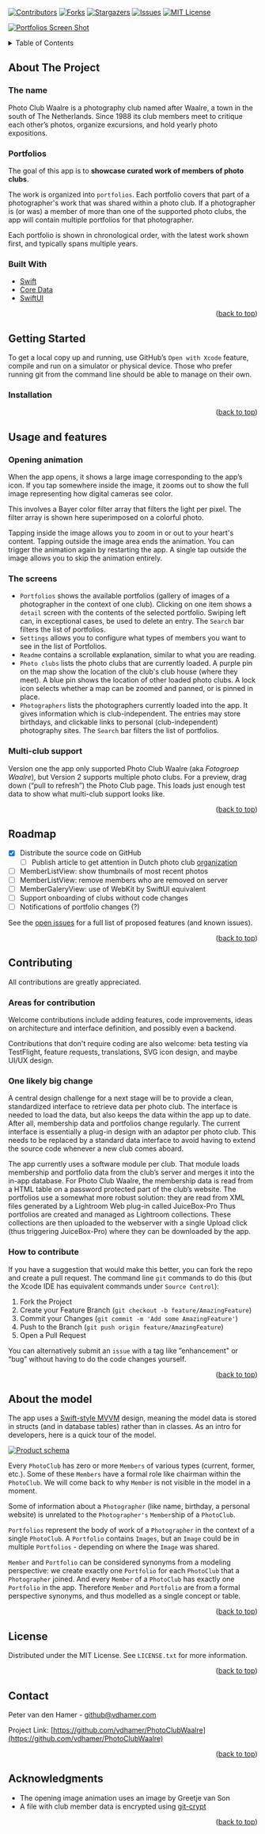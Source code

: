 <div id="top"></div>

[![Contributors][contributors-shield]][contributors-url]
[![Forks][forks-shield]][forks-url]
[![Stargazers][stars-shield]][stars-url]
[![Issues][issues-shield]][issues-url]
[![MIT License][license-shield]][license-url]

[![Portfolios Screen Shot][portfolios-screenshot]](https://github.com/vdhamer/PhotoClubWaalre)

<!-- TABLE OF CONTENTS -->
<details>
  <summary>Table of Contents</summary>
  <ol>
    <li>
      <a href="#about-the-project">About The Project</a>
      <ul>
        <li><a href="#the-name">The Name</a></li>
        <li><a href="#portfolios">Portfolios</a></li>
        <li><a href="#built-with">Built With</a></li>
      </ul>
    </li>
    <li>
      <a href="#getting-started">Getting Started</a>
      <ul>
        <li><a href="#installation">Installation</a></li>
      </ul>
    </li>
    <li><a href="#usage">Usage and features</a></li>
        <ul>
        <li><a href="#opening-animation">Opening animation</a></li>
        <li><a href="#the-screens">The screens</a></li>
        <li><a href="#multi-club-support">Multi-club support</a></li>
      </ul>
    <li><a href="#roadmap">Roadmap</a></li>
    <li>
        <a href="#contributing">Contributing</a>
        <ul>
            <li><a href="#areas-for-contribution">Areas for contribution</a></li>
            <li><a href="#one-likely-big-change">One likely big change</a></li>
            <li><a href="#how-to-contribute">How to contribute</a></li>
        </ul>
    </li>
    <li><a href="#about-the-model">About the model</a></li>
    <li><a href="#license">License</a></li>
    <li><a href="#contact">Contact</a></li>
    <li><a href="#acknowledgments">Acknowledgments</a></li>
  </ol>
</details>

## About The Project

### The name

Photo Club Waalre is a photography club named after Waalre, a town in the south of The Netherlands. Since 1988 its club members meet to critique each other’s photos, organize excursions, and hold yearly photo expositions.

### Portfolios

The goal of this app is to **showcase curated work of members of photo clubs**.

The work is organized into `portfolios`. Each portfolio covers that part of a photographer's work that was shared within a photo club. If a photographer is (or was) a member of more than one of the supported photo clubs, the app will contain multiple portfolios for that photographer.

Each portfolio is shown in chronological order, with the latest work shown first, and typically spans multiple years.

### Built With
* [Swift](https://www.swift.org)
* [Core Data](https://developer.apple.com/documentation/coredata)
* [SwiftUI](https://developer.apple.com/xcode/swiftui/)

<p align="right">(<a href="#top">back to top</a>)</p>

## Getting Started
To get a local copy up and running, use GitHub’s `Open with Xcode` feature, compile and run on a simulator or physical device. Those who prefer running git from the command line should be able to manage on their own.

### Installation

<p align="right">(<a href="#top">back to top</a>)</p>

## Usage and features

### Opening animation

When the app opens, it shows a large image corresponding to the app’s icon. If you tap somewhere inside the image, it zooms out to show the full image representing how digital cameras see color.

This involves a Bayer color filter array that filters the light per pixel. The filter array is shown here superimposed on a colorful photo.

Tapping inside the image allows you to zoom in or out to your heart's content. Tapping outside the image area ends the animation. You can trigger the animation again by restarting the app. A single tap outside the image allows you to skip the animation entirely.

### The screens

- `Portfolios` shows the available portfolios (gallery of images of a photographer in the context of one club).
    Clicking on one item shows a `detail` screen with the contents of the selected portfolio.
    Swiping left can, in exceptional cases, be used to delete an entry.
    The `Search` bar filters the list of portfolios.
- `Settings` allows you to configure what types of members you want to see in the list of Portfolios.
- `Readme` contains a scrollable explanation, similar to what you are reading.
- `Photo clubs` lists the photo clubs that are currently loaded.
    A purple pin on the map show the location of the club's club house (where they meet).
    A blue pin shows the location of other loaded photo clubs.
    A lock icon selects whether a map can be zoomed and panned, or is pinned in place.
- `Photographers` lists the photographers currently loaded into the app. It gives information which is club-independent.
    The entries may store birthdays, and clickable links to personal (club-independent) photography sites.
    The `Search` bar filters the list of portfolios.
    
### Multi-club support

Version one the app only supported Photo Club Waalre (aka *Fotogroep Waalre*), but Version 2 supports multiple photo clubs. For a preview, drag down (“pull to refresh”) the Photo Club page. This loads just enough test data to show what multi-club support looks like.

<p align="right">(<a href="#top">back to top</a>)</p>

## Roadmap
- [x] Distribute the source code on GitHub
    - [ ] Publish article to get attention in Dutch photo club [organization](https://fotobond.nl)
- [ ] MemberListView: show thumbnails of most recent photos
- [ ] MemberListView: remove members who are removed on server
- [ ] MemberGaleryView: use of WebKit by SwiftUI equivalent
- [ ] Support onboarding of clubs without code changes
- [ ] Notifications of portfolio changes (?)

See the [open issues](https://github.com/vdhamer/PhotoClubWaalre/issues) for a full list of proposed features (and known issues).

<p align="right">(<a href="#top">back to top</a>)</p>

## Contributing
All contributions are greatly appreciated.

### Areas for contribution

Welcome contributions include adding features, code improvements, ideas on architecture and interface definition, and possibly even a backend.

Contributions that don't require coding are also welcome: beta testing via TestFlight, feature requests, translations, SVG icon design, and maybe UI/UX design.

### One likely big change

A central design challenge for a next stage will be to provide a clean, standardized interface to retrieve data per photo club. The interface is needed to load the data, but also keeps the data within the app up to date. After all, membership data and portfolios change regularly. The current interface is essentially a plug-in design with an adaptor per photo club. This needs to be replaced by a standard data interface to avoid having to extend the source code whenever a new club comes aboard.

The app currently uses a software module per club. That module loads membership and portfolio data from the club’s server and merges it into the in-app database. For Photo Club Waalre, the membership data is read from a HTML table on a password protected part of the club’s website. The portfolios use a somewhat more robust solution: they are read from XML files generated by a Lightroom Web plug-in called JuiceBox-Pro Thus portfolios are created and managed as Lightroom collections. These collections are then uploaded to the webserver with a single Upload click (thus triggering JuiceBox-Pro) where they can be downloaded by the app.

### How to contribute

If you have a suggestion that would make this better, you can fork the repo and create a pull request.  The command line `git` commands to do this (but the Xcode IDE has equivalent commands under `Source Control`):

1. Fork the Project
2. Create your Feature Branch (`git checkout -b feature/AmazingFeature`)
3. Commit your Changes (`git commit -m 'Add some AmazingFeature'`)
4. Push to the Branch (`git push origin feature/AmazingFeature`)
5. Open a Pull Request

You can alternatively submit an `issue` with a tag like ”enhancement" or “bug” without having to do the code changes yourself. 

<p align="right">(<a href="#top">back to top</a>)</p>

## About the model

The app uses a [Swift-style MVVM](https://www.hackingwithswift.com/books/ios-swiftui/introducing-mvvm-into-your-swiftui-project) design, meaning the model data is stored in structs (and in database tables) rather than in classes. As an intro for developers, here is a quick tour of the model. 

[![Product schema][product-schema]](https://github.com/vdhamer/PhotoClubWaalre/blob/main/Assets.xcassets/images/Schema.imageset/Screen%20Shot%202022-05-08%20at%2000.14.43.jpg)

Every `PhotoClub` has zero or more `Members` of various types (current, former, etc.). Some of these `Members` have a formal role like chairman within the `PhotoClub`. We will come back to why `Member` is not visible in the model in a moment.

Some of information about a `Photographer` (like name, birthday, a personal website) is unrelated to the `Photographer's` `Member`ship of a `PhotoClub`.

`Portfolios` represent the body of work of a `Photographer` in the context of a single `PhotoClub`. A `Portfolio` contains `Images`, but an `Image` could be in multiple `Portfolios` - depending on where the `Image` was shared.

`Member` and `Portfolio` can be considered synonyms from a modeling perspective: we create exactly one `Portfolio` for each `PhotoClub` that a `Photographer` joined.  And every `Member` of a `PhotoClub` has exactly one `Portfolio` in the app. Therefore `Member` and `Portfolio` are from a formal perspective synonyms, and thus modelled as a single concept or table.

<p align="right">(<a href="#top">back to top</a>)</p>

## License

Distributed under the MIT License. See `LICENSE.txt` for more information.

<p align="right">(<a href="#top">back to top</a>)</p>

## Contact
Peter van den Hamer - github@vdhamer.com

Project Link: [https://github.com/vdhamer/PhotoClubWaalre](https://github.com/vdhamer/PhotoClubWaalre)

<p align="right">(<a href="#top">back to top</a>)</p>

## Acknowledgments

* The opening image animation uses an image by Greetje van Son
* A file with club member data is encrypted using [git-crypt](https://github.com/AGWA/git-crypt)

<p align="right">(<a href="#top">back to top</a>)</p>

<!-- MARKDOWN LINKS & IMAGES -->
<!-- https://www.markdownguide.org/basic-syntax/#reference-style-links -->
[contributors-shield]: https://img.shields.io/github/contributors/vdhamer/PhotoClubWaalre.svg?style=for-the-badge
[contributors-url]: https://github.com/vdhamer/PhotoClubWaalre/graphs/contributors
[forks-shield]: https://img.shields.io/github/forks/vdhamer/PhotoClubWaalre.svg?style=for-the-badge
[forks-url]: https://github.com/vdhamer/PhotoClubWaalre/network/members
[stars-shield]: https://img.shields.io/github/stars/vdhamer/PhotoClubWaalre.svg?style=for-the-badge
[stars-url]: https://github.com/vdhamer/PhotoClubWaalre/stargazers
[issues-shield]: https://img.shields.io/github/issues/vdhamer/PhotoClubWaalre.svg?style=for-the-badge
[issues-url]: https://github.com/vdhamer/PhotoClubWaalre/issues
[license-shield]: https://img.shields.io/github/license/vdhamer/PhotoClubWaalre.svg?style=for-the-badge
[license-url]: https://github.com/vdhamer/PhotoClubWaalre/blob/main/.github/LICENSE.txt
[portfolios-screenshot]: images/portfolios.png
[product-schema]: ../Assets.xcassets/images/Schema.imageset/Schema.jpg
